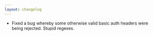 ```yaml
---
layout: changelog
---
```


 - Fixed a bug whereby some otherwise valid basic auth headers were being rejected. Stupid regexes.
